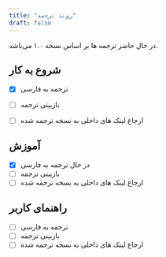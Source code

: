 ```yaml
---
title: "روند ترجمه"
draft: false
---
```



 در حال حاضر ترجمه ها بر اساس نسخه ۱.۰ می‌باشد.


## شروع به کار

- [X] ترجمه به فارسی
- [ ] بازبینی ترجمه
- [ ] ارجاع لینک های داخلی به نسخه ترجمه شده


## آموزش
- [X] در حال ترجمه به فارسی
- [ ] بازبینی ترجمه
- [ ] ارجاع لینک های داخلی به نسخه ترجمه شده

## راهنمای کاربر
- [ ] ترجمه به فارسی
- [ ] بازبینی ترجمه
- [ ] ارجاع لینک های داخلی به نسخه ترجمه شده
